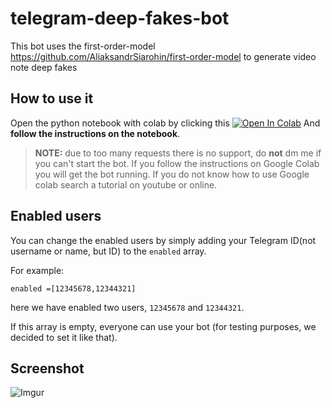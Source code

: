 # telegram-deep-fakes-bot
This bot uses the first-order-model https://github.com/AliaksandrSiarohin/first-order-model to generate video note deep fakes

## How to use it

Open the python notebook with colab by clicking this <a href="https://colab.research.google.com/github/albertoxamin/telegram-deep-fakes-bot/blob/master/deep_fake_telegram.ipynb" target="_parent"><img src="https://colab.research.google.com/assets/colab-badge.svg" alt="Open In Colab"/></a>
And **follow the instructions on the notebook**.
> **NOTE:** due to too many requests there is no support, do **not** dm me if you can't start the bot. If you follow the instructions on Google Colab you will get the bot running. If you do not know how to use Google colab search a tutorial on youtube or online.

## Enabled users

You can change the enabled users by simply adding your Telegram ID(not username or name, but ID) to the `enabled` array.

For example:

`enabled =[12345678,12344321]`

here we have enabled two users, `12345678` and `12344321`.

If this array is empty, everyone can use your bot (for testing purposes, we decided to set it like that).

## Screenshot

![Imgur](https://i.imgur.com/gjzq5Nb.png)
